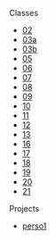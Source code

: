 Classes

- [02](https://liascript.github.io/course/?https://raw.githubusercontent.com/AndreaInfUFSM/elc117-2023b/master/classes/02/README.md)
- [03a](https://liascript.github.io/course/?https://raw.githubusercontent.com/AndreaInfUFSM/elc117-2023b/master/classes/03a/README.md)
- [03b](https://liascript.github.io/nightly/?https://raw.githubusercontent.com/AndreaInfUFSM/elc117-2023b/master/classes/03b/README.md)
- [05](https://liascript.github.io/nightly/?https://raw.githubusercontent.com/AndreaInfUFSM/elc117-2023b/master/classes/05/README.md)
- [06](https://liascript.github.io/nightly/?https://raw.githubusercontent.com/AndreaInfUFSM/elc117-2023b/master/classes/06/README.md)
- [07](https://liascript.github.io/nightly/?https://raw.githubusercontent.com/AndreaInfUFSM/elc117-2023b/master/classes/07/README.md)
- [08](https://liascript.github.io/nightly/?https://raw.githubusercontent.com/AndreaInfUFSM/elc117-2023b/master/classes/08/README.md)
- [09](https://liascript.github.io/nightly/?https://raw.githubusercontent.com/AndreaInfUFSM/elc117-2023b/master/classes/09/README.md)
- [10](https://liascript.github.io/nightly/?https://raw.githubusercontent.com/AndreaInfUFSM/elc117-2023b/master/classes/10/README.md)
- [11](https://liascript.github.io/nightly/?https://raw.githubusercontent.com/AndreaInfUFSM/elc117-2023b/master/classes/11/README.md)
- [12](https://liascript.github.io/nightly/?https://raw.githubusercontent.com/AndreaInfUFSM/elc117-2023b/master/classes/12/README.md)
- [13](https://liascript.github.io/nightly/?https://raw.githubusercontent.com/AndreaInfUFSM/elc117-2023b/master/classes/13/README.md)
- [16](https://liascript.github.io/nightly/?https://raw.githubusercontent.com/AndreaInfUFSM/elc117-2023b/master/classes/16/README.md)
- [17](https://liascript.github.io/nightly/?https://raw.githubusercontent.com/AndreaInfUFSM/elc117-2023b/master/classes/17/README.md)
- [18](https://liascript.github.io/nightly/?https://raw.githubusercontent.com/AndreaInfUFSM/elc117-2023b/master/classes/18/README.md)
- [19](https://liascript.github.io/nightly/?https://raw.githubusercontent.com/AndreaInfUFSM/elc117-2023b/master/classes/19/README.md)
- [20](https://liascript.github.io/nightly/?https://raw.githubusercontent.com/AndreaInfUFSM/elc117-2023b/master/classes/20/README.md)
- [21](https://liascript.github.io/nightly/?https://raw.githubusercontent.com/AndreaInfUFSM/elc117-2023b/master/classes/21/README.md)

Projects

- [perso1](https://liascript.github.io/nightly/?https://raw.githubusercontent.com/AndreaInfUFSM/elc117-2023b/master/projects/perso1/README.md)
